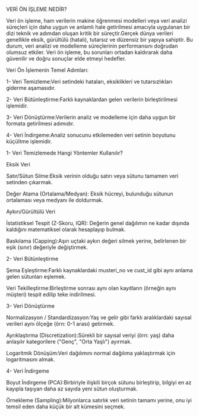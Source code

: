 VERİ ÖN İŞLEME NEDİR?

Veri ön işleme, ham verilerin makine öğrenmesi modelleri veya veri analizi süreçleri için daha uygun ve anlamlı hale getirilmesi amacıyla uygulanan bir dizi teknik ve adımdan oluşan kritik bir süreçtir.Gerçek dünya verileri genellikle eksik, gürültülü (hatalı), tutarsız ve düzensiz bir yapıya sahiptir. Bu durum, veri analizi ve modelleme süreçlerinin performansını doğrudan olumsuz etkiler. Veri ön işleme, bu sorunları ortadan kaldırarak daha güvenilir ve doğru sonuçlar elde etmeyi hedefler.

Veri Ön İşlemenin Temel Adımları:

1- Veri Temizleme:Veri setindeki hataları, eksiklikleri ve tutarsızlıkları giderme aşamasıdır.

2- Veri Bütünleştirme:Farklı kaynaklardan gelen verilerin birleştirilmesi işlemidir.

3- Veri Dönüştürme:Verilerin analiz ve modelleme için daha uygun bir formata getirilmesi adımıdır.

4- Veri İndirgeme:Analiz sonucunu etkilemeden veri setinin boyutunu küçültme işlemidir.







1- Veri Temizlemede Hangi Yöntemler Kullanılır?

Eksik Veri

Satır/Sütun Silme:Eksik verinin olduğu satırı veya sütunu tamamen veri setinden çıkarmak.

Değer Atama (Ortalama/Medyan): Eksik hücreyi, bulunduğu sütunun ortalaması veya medyanı ile doldurmak.

Aykırı/Gürültülü Veri

İstatistiksel Tespit (Z-Skoru, IQR): Değerin genel dağılımın ne kadar dışında kaldığını matematiksel olarak hesaplayıp bulmak.

Baskılama (Capping):Aşırı uçtaki aykırı değeri silmek yerine, belirlenen bir eşik (sınır) değeriyle değiştirmek.



2- Veri Bütünleştirme

Şema Eşleştirme:Farklı kaynaklardaki musteri_no ve cust_id gibi aynı anlama gelen sütunları eşlemek.

Veri Tekilleştirme:Birleştirme sonrası aynı olan kayıtların (örneğin aynı müşteri) tespit edilip teke indirilmesi.


3- Veri Dönüştürme

Normalizasyon / Standardizasyon:Yaş ve gelir gibi farklı aralıklardaki sayısal verileri aynı ölçeğe (örn: 0-1 arası) getirmek.

Ayrıklaştırma (Discretization):Sürekli bir sayısal veriyi (örn: yaş) daha anlaşılır kategorilere ("Genç", "Orta Yaşlı") ayırmak.

Logaritmik Dönüşüm:Veri dağılımını normal dağılıma yaklaştırmak için logaritmasını almak.


4- Veri İndirgeme

Boyut İndirgeme (PCA):Birbiriyle ilişkili birçok sütunu birleştirip, bilgiyi en az kayıpla taşıyan daha az sayıda yeni sütun oluşturmak.

Örnekleme (Sampling):Milyonlarca satırlık veri setinin tamamı yerine, onu iyi temsil eden daha küçük bir alt kümesini seçmek.









